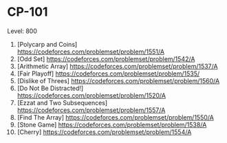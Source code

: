 # CP-101
Level: 800
1. [Polycarp and Coins] https://codeforces.com/problemset/problem/1551/A
2. [Odd Set] https://codeforces.com/problemset/problem/1542/A
3. [Arithmetic Array] https://codeforces.com/problemset/problem/1537/A
4. [Fair Playoff] https://codeforces.com/problemset/problem/1535/
5. [Dislike of Threes] https://codeforces.com/problemset/problem/1560/A
6. [Do Not Be Distracted!] https://codeforces.com/problemset/problem/1520/A
7. [Ezzat and Two Subsequences] https://codeforces.com/problemset/problem/1557/A
8. [Find The Array] https://codeforces.com/problemset/problem/1550/A
9. [Stone Game] https://codeforces.com/problemset/problem/1538/A
10. [Cherry] https://codeforces.com/problemset/problem/1554/A